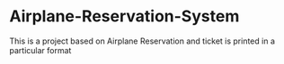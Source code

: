 # Airplane-Reservation-System
This is a project based on Airplane Reservation and ticket is printed in a particular format
